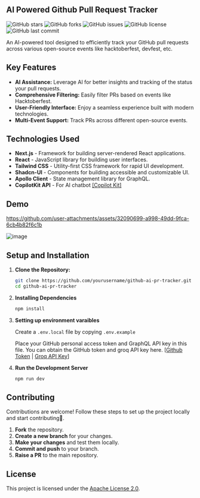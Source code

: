 ## AI Powered Github Pull Request Tracker

![GitHub stars](https://img.shields.io/github/stars/jeevaramanathan/github-ai-pr-tracker?style=social)
![GitHub forks](https://img.shields.io/github/forks/jeevaramanathan/github-ai-pr-tracker?style=social)
![GitHub issues](https://img.shields.io/github/issues/jeevaramanathan/github-ai-pr-tracker)
![GitHub license](https://img.shields.io/github/license/jeevaramanathan/github-ai-pr-tracker)
![GitHub last commit](https://img.shields.io/github/last-commit/jeevaramanathan/github-ai-pr-tracker)

An AI-powered tool designed to efficiently track your GitHub pull requests across various open-source events like hacktoberfest, devfest, etc.


## Key Features

- **AI Assistance:** Leverage AI for better insights and tracking of the status your pull requests.
- **Comprehensive Filtering:** Easily filter PRs based on events like Hacktoberfest.
- **User-Friendly Interface:** Enjoy a seamless experience built with modern technologies.
- **Multi-Event Support:** Track PRs across different open-source events.

## Technologies Used

- **Next.js** - Framework for building server-rendered React applications.
- **React** - JavaScript library for building user interfaces.
- **Tailwind CSS** - Utility-first CSS framework for rapid UI development.
- **Shadcn-UI** - Components for building accessible and customizable UI.
- **Apollo Client** - State management library for GraphQL.
- **CopilotKit API** - For AI chatbot [[Copilot Kit]](https://github.com/copilotkit/copilotkit)

## Demo
https://github.com/user-attachments/assets/32090699-a998-49dd-9fca-6cb4b82f6c1b

![image](https://github.com/user-attachments/assets/5238b959-a41d-42a5-9d9c-1d336f85a1bc)



## Setup and Installation

1. **Clone the Repository:**
   ```bash
   git clone https://github.com/yourusername/github-ai-pr-tracker.git
   cd github-ai-pr-tracker
2. **Installing Dependencies**
    ```bash
    npm install
3. **Setting up environment varaibles**

    Create a `.env.local` file by copying `.env.example`
    
    Place your GitHub personal access token and GraphQL API key in this file. You can obtain the GitHub token and groq API key here. [[Github Token](https://github.com/settings/tokens) | [Groq API Key](https://console.groq.com/keys)]

4. **Run the Development Server**
    ```bash
    npm run dev

## Contributing
Contributions are welcome! Follow these steps to set up the project locally and start contributing🎉.

1. **Fork** the repository.
2. **Create a new branch** for your changes.
3. **Make your changes** and test them locally.
4. **Commit and push** to your branch.
5. **Raise a PR** to the main repository.

## License

This project is licensed under the [Apache License 2.0](https://github.com/JeevaRamanathan/github-ai-pr-tracker/blob/main/LICENSE). 
